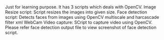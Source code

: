 Just for learning purpose.
It has 3 scripts which deals with OpenCV.
Image Resize script: Script resizes the images into given size.
Face detection script: Detects faces from images using OpenCV multiscale and harcascade filter xml
WebCam Video capture: SCript to capture video using OpenCV.
Please refer face detection output file to view screenshot of face detection script.

